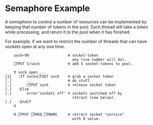 <h1 class="heading"><span class="name">Semaphore Example</span></h1>

A *semaphore* to control a number of resources can be implemented by keeping that number of tokens in the pool. Each thread will take a token while processing, and return it to the pool when it has finished.

For example, if we want to restrict the number of threads that can have sockets open at any one time.
```apl
    sock←99                  ⍝ socket-token
                               any +ive number will do).
    ⎕TPUT 5/sock             ⍝ add 5 socket-tokens to pool.
 
    ∇ sock_open ...
[1]   :If sock=⎕TGET sock    ⍝ grab a socket token
[.]       ...                ⍝ do stuff.
[.]       ⎕TPUT sock         ⍝ release socket token
[.]   :Else
[.]       error'sockets off' ⍝ sockets switched off by
                               retract (see below).
[.]   :EndIf
    ∇
 
    0 ⎕TPUT ⎕TREQ ⎕TNUMS     ⍝ retract socket "service"
                               with 0 value.
```
